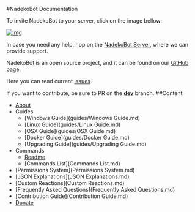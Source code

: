 #NadekoBot Documentation

To invite NadekoBot to your server, click on the image bellow:

[![img][img]](https://discordapp.com/oauth2/authorize?client_id=170254782546575360&scope=bot&permissions=66186303)

In case you need any help, hop on the [NadekoBot Server][NadekoBot Server], where we can provide support.

NadekoBot is an open source project, and it can be found on our [GitHub][GitHub] page.

Here you can read current [Issues][Issues].

If you want to contribute, be sure to PR on the **[dev][dev]** branch.
##Content
- [About](about.md)
- Guides
	- [Windows Guide](guides/Windows Guide.md)
	- [Linux Guide](guides/Linux Guide.md)
	- [OSX Guide](guides/OSX Guide.md)
	- [Docker Guide](guides/Docker Guide.md)
	- [Upgrading Guide](guides/Upgrading Guide.md)
- Commands
	- [Readme](Readme.md)
	- [Commands List](Commands List.md)
- [Permissions System](Permissions System.md)
- [JSON Explanations](JSON Explanations.md)
- [Custom Reactions](Custom Reactions.md)
- [Frequently Asked Questions](Frequently Asked Questions.md)
- [Contribution Guide](Contribution Guide.md)
- [Donate](Donate.md)

[img]: https://cdn.discordapp.com/attachments/202743183774318593/210580315381563392/discord.png
[NadekoBot Server]: https://discord.gg/0ehQwTK2RBjAxzEY
[GitHub]: https://github.com/Kwoth/NadekoBot
[Issues]: https://github.com/Kwoth/NadekoBot/issues
[dev]: https://github.com/Kwoth/NadekoBot/tree/dev

[Italian]: http://i.imgur.com/SsaTwOF.png?1
[Russian]: http://i.imgur.com/wf9bc5G.png?1
[German]: http://i.imgur.com/EM5qPzf.png?1
[Chinese]: http://i.imgur.com/MVCNOjT.png?1
[English]: http://i.imgur.com/jHTyZFS.png?1
[Spanish]: http://i.imgur.com/9BsusB6.png?1
[French]: http://i.imgur.com/g2ARPF6.png?1
[Dutch]: http://i.imgur.com/SadddLj.png?1
[Norwegian]: http://i.imgur.com/TCVa0V8.png?1
[Serbian]: http://i.imgur.com/5evoUbU.png
